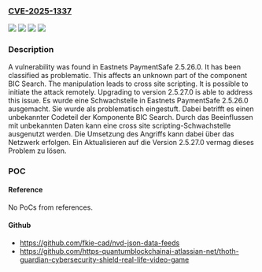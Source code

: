 ### [CVE-2025-1337](https://cve.mitre.org/cgi-bin/cvename.cgi?name=CVE-2025-1337)
![](https://img.shields.io/static/v1?label=Product&message=PaymentSafe&color=blue)
![](https://img.shields.io/static/v1?label=Version&message=2.5.26.0%20&color=brightgreen)
![](https://img.shields.io/static/v1?label=Vulnerability&message=Code%20Injection&color=brightgreen)
![](https://img.shields.io/static/v1?label=Vulnerability&message=Cross%20Site%20Scripting&color=brightgreen)

### Description

A vulnerability was found in Eastnets PaymentSafe 2.5.26.0. It has been classified as problematic. This affects an unknown part of the component BIC Search. The manipulation leads to cross site scripting. It is possible to initiate the attack remotely. Upgrading to version 2.5.27.0 is able to address this issue.
Es wurde eine Schwachstelle in Eastnets PaymentSafe 2.5.26.0 ausgemacht. Sie wurde als problematisch eingestuft. Dabei betrifft es einen unbekannter Codeteil der Komponente BIC Search. Durch das Beeinflussen mit unbekannten Daten kann eine cross site scripting-Schwachstelle ausgenutzt werden. Die Umsetzung des Angriffs kann dabei über das Netzwerk erfolgen. Ein Aktualisieren auf die Version 2.5.27.0 vermag dieses Problem zu lösen.

### POC

#### Reference
No PoCs from references.

#### Github
- https://github.com/fkie-cad/nvd-json-data-feeds
- https://github.com/https-quantumblockchainai-atlassian-net/thoth-guardian-cybersecurity-shield-real-life-video-game

